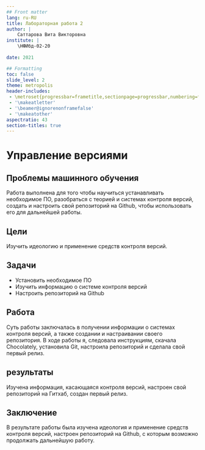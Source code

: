 ```yaml
---
## Front matter
lang: ru-RU
title: Лабораторная работа 2
author: |
	Саттарова Вита Викторовна
institute: |
	\НФИбд-02-20
	
date: 2021

## Formatting
toc: false
slide_level: 2
theme: metropolis
header-includes: 
 - \metroset{progressbar=frametitle,sectionpage=progressbar,numbering=fraction}
 - '\makeatletter'
 - '\beamer@ignorenonframefalse'
 - '\makeatother'
aspectratio: 43
section-titles: true
---
```


# Управление версиями

## Проблемы машинного обучения

Работа выполнена для того чтобы научиться устанавливать 
необходимое ПО, разобраться с теорией и системах контроля 
версий, создать и настроить свой репозиторий на Github, 
чтобы использовать его для дальнейшей работы.

## Цели

Изучить идеологию и применение средств контроля версий. 

## Задачи

- Установить необходимое ПО
- Изучить информацию о системе контроля версий
- Настроить репозиторий на Github


## Работа

Суть работы заключалась в получении информации о 
системах контроля версий, а также создании и настраивании 
своего репозитория. В ходе работы я, следовала инструкциям, 
скачала Chocolately, установила Git, настроила репозиторий и 
сделала свой первый релиз.


## результаты

Изучена информация, касающаяся контроля версий, настроен свой 
репозиторий на Гитхаб, создан первый релиз. 

## Заключение

В результате работы была изучена идеология и применение средств 
контроля версий, настроен репозиторий на Github, с которым 
возможно продолжать дальнейшую работу.